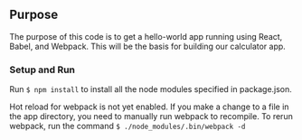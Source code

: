 ## Purpose

The purpose of this code is to get a hello-world app running using React, Babel, and Webpack. This will be the basis for building our calculator app. 

### Setup and Run

Run `$ npm install` to install all the node modules specified in package.json.

Hot reload for webpack is not yet enabled. If you make a change to a file in the app directory, you need to manually run webpack to recompile. To rerun webpack, run the command `$ ./node_modules/.bin/webpack -d`
